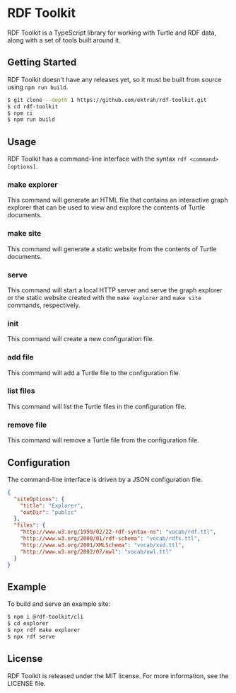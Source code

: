 # RDF Toolkit

RDF Toolkit is a TypeScript library for working with Turtle and RDF data, along with a set of tools built around it.


## Getting Started

RDF Toolkit doesn't have any releases yet, so it must be built from source using `npm run build`.

```bash
$ git clone --depth 1 https://github.com/ektrah/rdf-toolkit.git
$ cd rdf-toolkit
$ npm ci
$ npm run build
```


## Usage

RDF Toolkit has a command-line interface with the syntax `rdf <command> [options]`.


### make explorer

This command will generate an HTML file that contains an interactive graph explorer that can be used to view and explore the contents of Turtle documents.


### make site

This command will generate a static website from the contents of Turtle documents.


### serve

This command will start a local HTTP server and serve the graph explorer or the static website created with the `make explorer` and `make site` commands, respectively.


### init

This command will create a new configuration file.


### add file

This command will add a Turtle file to the configuration file.


### list files

This command will list the Turtle files in the configuration file.


### remove file

This command will remove a Turtle file from the configuration file.


## Configuration

The command-line interface is driven by a JSON configuration file. 

```json
{
  "siteOptions": {
    "title": "Explorer",
    "outDir": "public"
  },
  "files": {
    "http://www.w3.org/1999/02/22-rdf-syntax-ns": "vocab/rdf.ttl",
    "http://www.w3.org/2000/01/rdf-schema": "vocab/rdfs.ttl",
    "http://www.w3.org/2001/XMLSchema": "vocab/xsd.ttl",
    "http://www.w3.org/2002/07/owl": "vocab/owl.ttl"
  }
}
```


## Example

To build and serve an example site:

```bash
$ npm i @rdf-toolkit/cli
$ cd explorer
$ npx rdf make explorer
$ npx rdf serve
```


## License

RDF Toolkit is released under the MIT license. For more information, see the LICENSE file.
